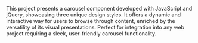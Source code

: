 This project presents a carousel component developed with JavaScript and jQuery, showcasing three unique design styles. It offers a dynamic and interactive way for users to browse through content, enriched by the versatility of its visual presentations. Perfect for integration into any web project requiring a sleek, user-friendly carousel functionality.
